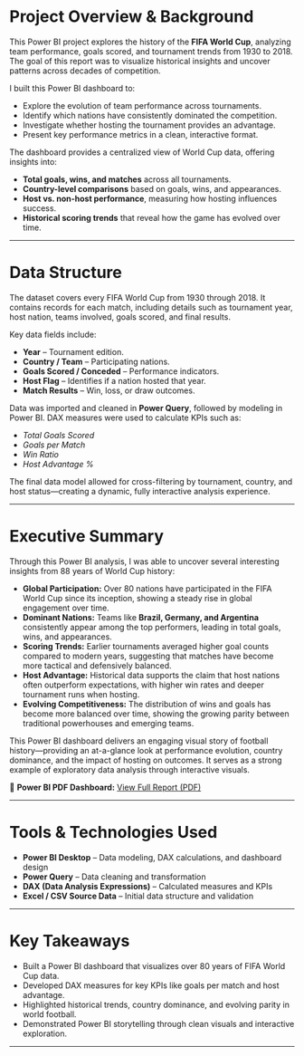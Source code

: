 # Project Overview & Background

This Power BI project explores the history of the **FIFA World Cup**, analyzing team performance, goals scored, and tournament trends from 1930 to 2018. The goal of this report was to visualize historical insights and uncover patterns across decades of competition.  

I built this Power BI dashboard to:
- Explore the evolution of team performance across tournaments.  
- Identify which nations have consistently dominated the competition.  
- Investigate whether hosting the tournament provides an advantage.  
- Present key performance metrics in a clean, interactive format.  

The dashboard provides a centralized view of World Cup data, offering insights into:
- **Total goals, wins, and matches** across all tournaments.  
- **Country-level comparisons** based on goals, wins, and appearances.  
- **Host vs. non-host performance**, measuring how hosting influences success.  
- **Historical scoring trends** that reveal how the game has evolved over time.

---

# Data Structure

The dataset covers every FIFA World Cup from 1930 through 2018. It contains records for each match, including details such as tournament year, host nation, teams involved, goals scored, and final results.  

Key data fields include:
- **Year** – Tournament edition.  
- **Country / Team** – Participating nations.  
- **Goals Scored / Conceded** – Performance indicators.  
- **Host Flag** – Identifies if a nation hosted that year.  
- **Match Results** – Win, loss, or draw outcomes.  

Data was imported and cleaned in **Power Query**, followed by modeling in Power BI. DAX measures were used to calculate KPIs such as:
- *Total Goals Scored*  
- *Goals per Match*  
- *Win Ratio*  
- *Host Advantage %*  

The final data model allowed for cross-filtering by tournament, country, and host status—creating a dynamic, fully interactive analysis experience.

---

# Executive Summary

Through this Power BI analysis, I was able to uncover several interesting insights from 88 years of World Cup history:

- **Global Participation:** Over 80 nations have participated in the FIFA World Cup since its inception, showing a steady rise in global engagement over time.  
- **Dominant Nations:** Teams like **Brazil, Germany, and Argentina** consistently appear among the top performers, leading in total goals, wins, and appearances.  
- **Scoring Trends:** Earlier tournaments averaged higher goal counts compared to modern years, suggesting that matches have become more tactical and defensively balanced.  
- **Host Advantage:** Historical data supports the claim that host nations often outperform expectations, with higher win rates and deeper tournament runs when hosting.  
- **Evolving Competitiveness:** The distribution of wins and goals has become more balanced over time, showing the growing parity between traditional powerhouses and emerging teams.  

This Power BI dashboard delivers an engaging visual story of football history—providing an at-a-glance look at performance evolution, country dominance, and the impact of hosting on outcomes. It serves as a strong example of exploratory data analysis through interactive visuals.

📄 **Power BI PDF Dashboard:** [View Full Report (PDF)](FIFA%20World%20Cup/FIFA%20World%20Cup%20PDF.pdf)

---

# Tools & Technologies Used
- **Power BI Desktop** – Data modeling, DAX calculations, and dashboard design  
- **Power Query** – Data cleaning and transformation  
- **DAX (Data Analysis Expressions)** – Calculated measures and KPIs  
- **Excel / CSV Source Data** – Initial data structure and validation  

---

# Key Takeaways
- Built a Power BI dashboard that visualizes over 80 years of FIFA World Cup data.  
- Developed DAX measures for key KPIs like goals per match and host advantage.  
- Highlighted historical trends, country dominance, and evolving parity in world football.  
- Demonstrated Power BI storytelling through clean visuals and interactive exploration.

---
